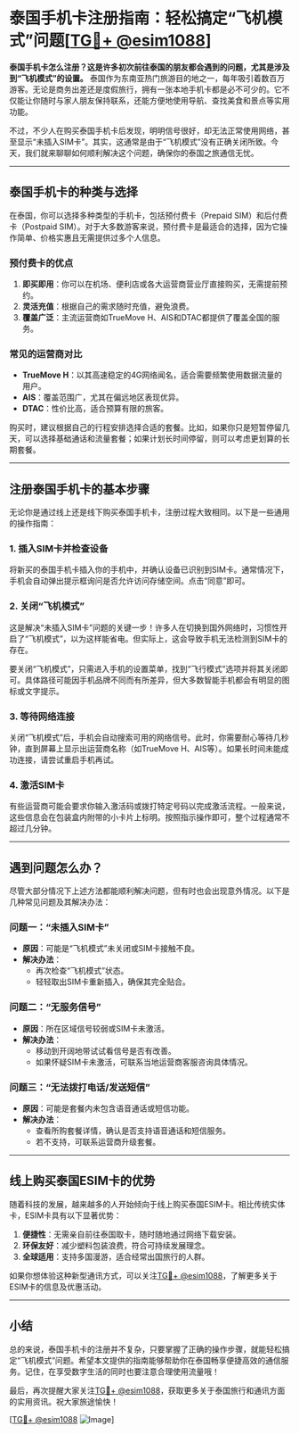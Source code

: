 # 泰国手机卡注册指南：轻松搞定“飞机模式”问题[[TG💪+ @esim1088](https://t.me/s/esim1088)]

**泰国手机卡怎么注册？这是许多初次前往泰国的朋友都会遇到的问题，尤其是涉及到“飞机模式”的设置。** 泰国作为东南亚热门旅游目的地之一，每年吸引着数百万游客。无论是商务出差还是度假旅行，拥有一张本地手机卡都是必不可少的。它不仅能让你随时与家人朋友保持联系，还能方便地使用导航、查找美食和景点等实用功能。

不过，不少人在购买泰国手机卡后发现，明明信号很好，却无法正常使用网络，甚至显示“未插入SIM卡”。其实，这通常是由于“飞机模式”没有正确关闭所致。今天，我们就来聊聊如何顺利解决这个问题，确保你的泰国之旅通信无忧。

---

## 泰国手机卡的种类与选择

在泰国，你可以选择多种类型的手机卡，包括预付费卡（Prepaid SIM）和后付费卡（Postpaid SIM）。对于大多数游客来说，预付费卡是最适合的选择，因为它操作简单、价格实惠且无需提供过多个人信息。

### 预付费卡的优点
1. **即买即用**：你可以在机场、便利店或各大运营商营业厅直接购买，无需提前预约。
2. **灵活充值**：根据自己的需求随时充值，避免浪费。
3. **覆盖广泛**：主流运营商如TrueMove H、AIS和DTAC都提供了覆盖全国的服务。

### 常见的运营商对比
- **TrueMove H**：以其高速稳定的4G网络闻名，适合需要频繁使用数据流量的用户。
- **AIS**：覆盖范围广，尤其在偏远地区表现优异。
- **DTAC**：性价比高，适合预算有限的旅客。

购买时，建议根据自己的行程安排选择合适的套餐。比如，如果你只是短暂停留几天，可以选择基础通话和流量套餐；如果计划长时间停留，则可以考虑更划算的长期套餐。

---

## 注册泰国手机卡的基本步骤

无论你是通过线上还是线下购买泰国手机卡，注册过程大致相同。以下是一些通用的操作指南：

### 1. 插入SIM卡并检查设备
将新买的泰国手机卡插入你的手机中，并确认设备已识别到SIM卡。通常情况下，手机会自动弹出提示框询问是否允许访问存储空间。点击“同意”即可。

### 2. 关闭“飞机模式”
这是解决“未插入SIM卡”问题的关键一步！许多人在切换到国外网络时，习惯性开启了“飞机模式”，以为这样能省电。但实际上，这会导致手机无法检测到SIM卡的存在。

要关闭“飞机模式”，只需进入手机的设置菜单，找到“飞行模式”选项并将其关闭即可。具体路径可能因手机品牌不同而有所差异，但大多数智能手机都会有明显的图标或文字提示。

### 3. 等待网络连接
关闭“飞机模式”后，手机会自动搜索可用的网络信号。此时，你需要耐心等待几秒钟，直到屏幕上显示出运营商名称（如TrueMove H、AIS等）。如果长时间未能成功连接，请尝试重启手机再试。

### 4. 激活SIM卡
有些运营商可能会要求你输入激活码或拨打特定号码以完成激活流程。一般来说，这些信息会在包装盒内附带的小卡片上标明。按照指示操作即可，整个过程通常不超过几分钟。

---

## 遇到问题怎么办？

尽管大部分情况下上述方法都能顺利解决问题，但有时也会出现意外情况。以下是几种常见问题及其解决办法：

### 问题一：“未插入SIM卡”
- **原因**：可能是“飞机模式”未关闭或SIM卡接触不良。
- **解决办法**：
  - 再次检查“飞机模式”状态。
  - 轻轻取出SIM卡重新插入，确保其完全贴合。

### 问题二：“无服务信号”
- **原因**：所在区域信号较弱或SIM卡未激活。
- **解决办法**：
  - 移动到开阔地带试试看信号是否有改善。
  - 如果怀疑SIM卡未激活，可联系当地运营商客服咨询具体情况。

### 问题三：“无法拨打电话/发送短信”
- **原因**：可能是套餐内未包含语音通话或短信功能。
- **解决办法**：
  - 查看所购套餐详情，确认是否支持语音通话和短信服务。
  - 若不支持，可联系运营商升级套餐。

---

## 线上购买泰国ESIM卡的优势

随着科技的发展，越来越多的人开始倾向于线上购买泰国ESIM卡。相比传统实体卡，ESIM卡具有以下显著优势：

1. **便捷性**：无需亲自前往泰国取卡，随时随地通过网络下载安装。
2. **环保友好**：减少塑料包装浪费，符合可持续发展理念。
3. **全球适用**：支持多国漫游，适合经常出国旅行的人群。

如果你想体验这种新型通讯方式，可以关注[TG💪+ @esim1088](https://t.me/s/esim1088)，了解更多关于ESIM卡的信息及优惠活动。

---

## 小结

总的来说，泰国手机卡的注册并不复杂，只要掌握了正确的操作步骤，就能轻松搞定“飞机模式”问题。希望本文提供的指南能够帮助你在泰国畅享便捷高效的通信服务。记住，在享受数字生活的同时也要注意合理使用流量哦！

最后，再次提醒大家关注[TG💪+ @esim1088](https://t.me/s/esim1088)，获取更多关于泰国旅行和通讯方面的实用资讯。祝大家旅途愉快！

[[TG💪+ @esim1088](https://t.me/s/esim1088) ![Image](https://i.postimg.cc/4NQfJmqS/Snipaste-2025-05-13-00-14-12.png)]